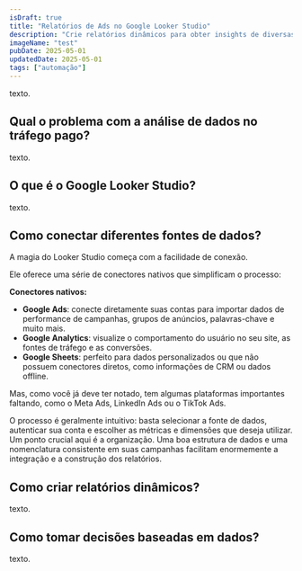 ```yaml
---
isDraft: true
title: "Relatórios de Ads no Google Looker Studio"
description: "Crie relatórios dinâmicos para obter insights de diversas campanhas em múltiplas plataformas rapidamente."
imageName: "test"
pubDate: 2025-05-01
updatedDate: 2025-05-01
tags: ["automação"]
---
```


texto.

## Qual o problema com a análise de dados no tráfego pago?

texto.

## O que é o Google Looker Studio?

texto.

## Como conectar diferentes fontes de dados?

A magia do Looker Studio começa com a facilidade de conexão.

Ele oferece uma série de conectores nativos que simplificam o processo:

**Conectores nativos:**
* **Google Ads**: conecte diretamente suas contas para importar dados de performance de campanhas, grupos de anúncios, palavras-chave e muito mais.
* **Google Analytics**: visualize o comportamento do usuário no seu site, as fontes de tráfego e as conversões.
* **Google Sheets**: perfeito para dados personalizados ou que não possuem conectores diretos, como informações de CRM ou dados offline.

Mas, como você já deve ter notado, tem algumas plataformas importantes faltando, como o Meta Ads, LinkedIn Ads ou o TikTok Ads.

O processo é geralmente intuitivo: basta selecionar a fonte de dados, autenticar sua conta e escolher as métricas e dimensões que deseja utilizar. Um ponto crucial aqui é a organização. Uma boa estrutura de dados e uma nomenclatura consistente em suas campanhas facilitam enormemente a integração e a construção dos relatórios.

## Como criar relatórios dinâmicos?

texto.

## Como tomar decisões baseadas em dados?

texto.